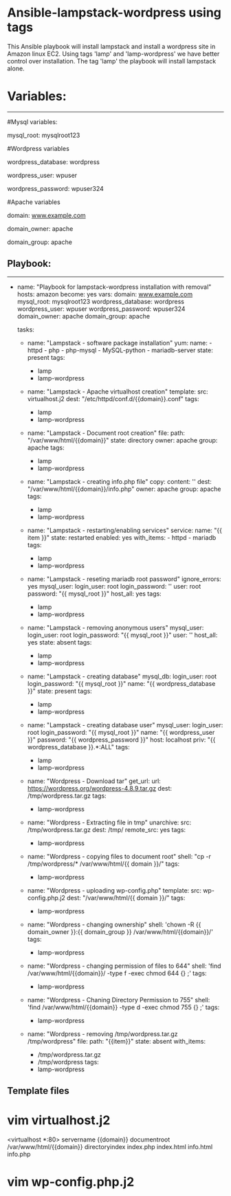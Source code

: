 # Ansible-lampstack-wordpress using tags
This Ansible playbook will install lampstack and install a wordpress site in Amazon linux EC2. Using tags 'lamp' and 'lamp-wordpress' we have better control over installation. The tag 'lamp' the playbook will install lampstack alone. 

# Variables:
----------

#Mysql variables:

mysql_root: mysqlroot123

#Wordpress variables

wordpress_database: wordpress

wordpress_user: wpuser

wordpress_password: wpuser324

#Apache variables

domain: www.example.com

domain_owner: apache

domain_group: apache

Playbook:
---------

---
- name: "Playbook for lampstack-wordpress installation with removal"
  hosts: amazon
  become: yes
  vars:
    domain: www.example.com
    mysql_root: mysqlroot123
    wordpress_database: wordpress
    wordpress_user: wpuser
    wordpress_password: wpuser324
    domain_owner: apache
    domain_group: apache

  tasks:
    - name: "Lampstack - software package installation"
      yum:
        name:
          - httpd
          - php
          - php-mysql
          - MySQL-python
          - mariadb-server
        state: present
      tags:
        - lamp
        - lamp-wordpress

    - name: "Lampstack - Apache virtualhost creation"
      template:
        src: virtualhost.j2
        dest: "/etc/httpd/conf.d/{{domain}}.conf"
      tags:
        - lamp
        - lamp-wordpress

    - name: "Lampstack - Document root creation"
      file:
        path: "/var/www/html/{{domain}}"
        state: directory
        owner: apache
        group: apache
      tags:
        - lamp
        - lamp-wordpress

    - name: "Lampstack - creating info.php file"
      copy:
        content: '<?php phpinfo(); ?>'
        dest: "/var/www/html/{{domain}}/info.php"
        owner: apache
        group: apache
      tags:
        - lamp
        - lamp-wordpress

    - name: "Lampstack - restarting/enabling services"
      service:
        name: "{{ item }}"
        state: restarted
        enabled: yes
      with_items:
          - httpd
          - mariadb
      tags:
        - lamp
        - lamp-wordpress


    - name: "Lampstack - reseting mariadb root password"
      ignore_errors: yes
      mysql_user:
        login_user: root
        login_password: ''
        user: root
        password: "{{ mysql_root }}"
        host_all: yes
      tags:
        - lamp
        - lamp-wordpress

    - name: "Lampstack - removing anonymous users"
      mysql_user:
        login_user: root
        login_password: "{{ mysql_root }}"
        user: ''
        host_all: yes
        state: absent
      tags:
        - lamp
        - lamp-wordpress

    - name: "Lampstack - creating database"
      mysql_db:
        login_user: root
        login_password: "{{ mysql_root }}"
        name: "{{ wordpress_database }}"
        state: present
      tags:
        - lamp
        - lamp-wordpress

    - name: "Lampstack - creating database user"
      mysql_user:
        login_user: root
        login_password: "{{ mysql_root }}"
        name: "{{ wordpress_user }}"
        password: "{{ wordpress_password }}"
        host: localhost
        priv: "{{ wordpress_database }}.*:ALL"
      tags:
        - lamp
        - lamp-wordpress

    - name: "Wordpress - Download tar"
      get_url:
        url: https://wordpress.org/wordpress-4.8.9.tar.gz
        dest: /tmp/wordpress.tar.gz
      tags:
        - lamp-wordpress

    - name: "Wordpress - Extracting file in tmp"
      unarchive:
        src: /tmp/wordpress.tar.gz
        dest: /tmp/
        remote_src: yes
      tags:
        - lamp-wordpress

    - name: "Wordpress - copying files to document root"
      shell: "cp -r /tmp/wordpress/* /var/www/html/{{ domain }}/"
      tags:
        - lamp-wordpress

    - name: "Wordpress - uploading wp-config.php"
      template:
        src: wp-config.php.j2
        dest: "/var/www/html/{{ domain }}/"
      tags:
        - lamp-wordpress

    - name: "Wordpress - changing ownership"
      shell: 'chown -R {{ domain_owner }}:{{ domain_group }} /var/www/html/{{domain}}/'
      tags:
        - lamp-wordpress

    - name: "Wordpress - changing permission of files to 644"
      shell: 'find /var/www/html/{{domain}}/ -type f -exec chmod 644 {} \;'
      tags:
        - lamp-wordpress

    - name: "Wordpress - Chaning Directory Permission to 755"
      shell: 'find /var/www/html/{{domain}} -type d -exec chmod 755 {} \;'
      tags:
        - lamp-wordpress

    - name: "Wordpress - removing /tmp/wordpress.tar.gz /tmp/wordpress"
      file:
        path: "{{item}}"
        state: absent
      with_items:
        - /tmp/wordpress.tar.gz
        - /tmp/wordpress
      tags:
        - lamp-wordpress
        
 Template files
 --------------
 # vim virtualhost.j2
<virtualhost *:80>
  servername {{domain}}
  documentroot /var/www/html/{{domain}}
  directoryindex index.php index.html info.html info.php
</virtualhost>


# vim wp-config.php.j2

<?php

define( 'DB_NAME', '{{wordpress_database}}' );
define( 'DB_USER', '{{wordpress_user}}' );
define( 'DB_PASSWORD', '{{wordpress_password}}' );
define( 'DB_HOST', 'localhost' );
define( 'DB_CHARSET', 'utf8' );
define( 'DB_COLLATE', '' );

define( 'AUTH_KEY',         'put your unique phrase here' );
define( 'SECURE_AUTH_KEY',  'put your unique phrase here' );
define( 'LOGGED_IN_KEY',    'put your unique phrase here' );
define( 'NONCE_KEY',        'put your unique phrase here' );
define( 'AUTH_SALT',        'put your unique phrase here' );
define( 'SECURE_AUTH_SALT', 'put your unique phrase here' );
define( 'LOGGED_IN_SALT',   'put your unique phrase here' );
define( 'NONCE_SALT',       'put your unique phrase here' );

$table_prefix = 'wp_';

define( 'WP_DEBUG', false );
if ( ! defined( 'ABSPATH' ) ) {
	define( 'ABSPATH', dirname( __FILE__ ) . '/' );
}

require_once( ABSPATH . 'wp-settings.php' );

       
